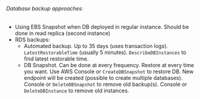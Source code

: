 ###### Database backup approaches:
* Using EBS Snapshot when DB deployed in regular instance. Should be done in read replica (second instance)
* RDS backups:
   * Automated backup. Up to 35 days (uses transaction logs). `LatestRestorableTime` (usually 5 minutes). `DescribeDBInstances` to find latest restorable time.
   * DB Snapshot. Can be done at every frequency. Restore at every time you want. Use AWS Console or `CreateDBSnapshot` to restore DB. New endpoint will be created (possible to create multiple databases). Console or `DeleteDBSnapshot` to remove old backup(s). Console or `DeleteDBInstance` to remove old instances.
